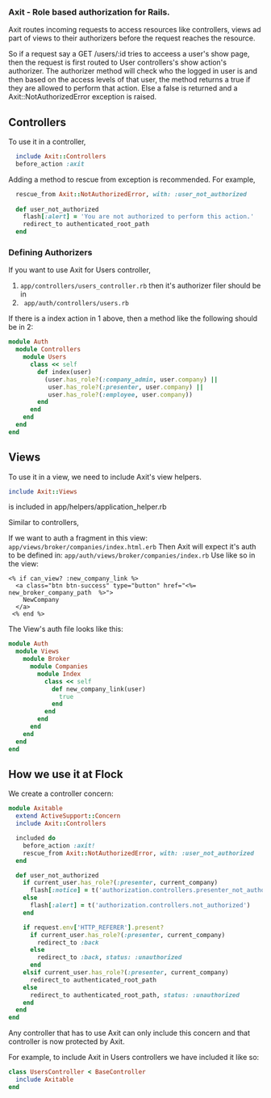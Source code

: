 ### Axit - Role based authorization for Rails.

Axit routes incoming requests to access resources like controllers, views ad part of views to their authorizers before the request reaches the resource.

So if a request say a GET /users/:id tries to acceess a user's show page, then the request is first routed to User controllers's show action's authorizer. The authorizer method will check who the logged in user is and then based on the 
access levels of that user, the method returns a true if they are allowed to perform that action. Else a false is returned and a Axit::NotAuthorizedError exception is raised.

## Controllers

To use it in a controller,

```ruby
  include Axit::Controllers
  before_action :axit
```

Adding a method to rescue from exception is recommended. For example,

```ruby
  rescue_from Axit::NotAuthorizedError, with: :user_not_authorized
  
  def user_not_authorized
    flash[:alert] = 'You are not authorized to perform this action.'
    redirect_to authenticated_root_path
  end
```

### Defining Authorizers

If you want to use Axit for Users controller,

1. ```app/controllers/users_controller.rb``` 
then it's authorizer filer should be in
2. ``` app/auth/controllers/users.rb```

If there is a index action in 1 above, then a method like the following should be in 2:

```ruby
module Auth
  module Controllers
    module Users
      class << self
        def index(user)
          (user.has_role?(:company_admin, user.company) ||
           user.has_role?(:presenter, user.company) ||
           user.has_role?(:employee, user.company))
        end
      end
    end
  end
end
```

## Views
To use it in a view, we need to include Axit's view helpers. 

```ruby
include Axit::Views
```

is included in app/helpers/application_helper.rb

Similar to controllers, 

If we want to auth a fragment in this view:
``` app/views/broker/companies/index.html.erb ```
Then Axit will expect it's auth to be defined in:
``` app/auth/views/broker/companies/index.rb ```
Use like so in the view:
```erb
<% if can_view? :new_company_link %>
  <a class="btn btn-success" type="button" href="<%= new_broker_company_path  %>"> 
    NewCompany
  </a>
 <% end %>
```
The View's auth file looks like this: 
```ruby
module Auth
  module Views
    module Broker
      module Companies
        module Index
          class << self
            def new_company_link(user)
              true
            end
          end
        end
      end
    end
  end
end
```

## How we use it at Flock

We create a controller concern: 
```ruby
module Axitable
  extend ActiveSupport::Concern
  include Axit::Controllers

  included do
    before_action :axit!
    rescue_from Axit::NotAuthorizedError, with: :user_not_authorized
  end

  def user_not_authorized
    if current_user.has_role?(:presenter, current_company)
      flash[:notice] = t('authorization.controllers.presenter_not_authorized')
    else
      flash[:alert] = t('authorization.controllers.not_authorized')
    end

    if request.env['HTTP_REFERER'].present?
      if current_user.has_role?(:presenter, current_company)
        redirect_to :back
      else
        redirect_to :back, status: :unauthorized
      end
    elsif current_user.has_role?(:presenter, current_company)
      redirect_to authenticated_root_path
    else
      redirect_to authenticated_root_path, status: :unauthorized
    end
  end
end
```

Any controller that has to use Axit can only include this concern and that controller is now protected by Axit.

For example, to include Axit in Users controllers we have included it like so: 

```ruby
class UsersController < BaseController
  include Axitable
end
```
